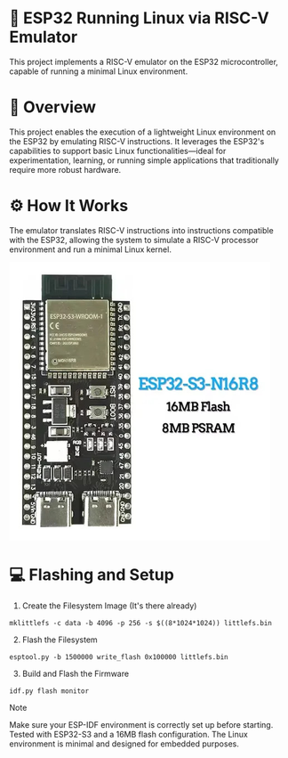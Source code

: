 # 🐧 ESP32 Running Linux via RISC-V Emulator
This project implements a RISC-V emulator on the ESP32 microcontroller, capable of running a minimal Linux environment.

# 📄 Overview
This project enables the execution of a lightweight Linux environment on the ESP32 by emulating RISC-V instructions. It leverages the ESP32's capabilities to support basic Linux functionalities—ideal for experimentation, learning, or running simple applications that traditionally require more robust hardware.

# ⚙️ How It Works
The emulator translates RISC-V instructions into instructions compatible with the ESP32, allowing the system to simulate a RISC-V processor environment and run a minimal Linux kernel.

[![riscv-esp32-linux on YouTube](esp32-s3n16r8.jpeg)](https://youtu.be/RffAsl98R4o?si=HZfnRIMDvLjHM8QV)

# 💻 Flashing and Setup
1. Create the Filesystem Image (It's there already)

```
mklittlefs -c data -b 4096 -p 256 -s $((8*1024*1024)) littlefs.bin
```
2. Flash the Filesystem

```
esptool.py -b 1500000 write_flash 0x100000 littlefs.bin
```
3. Build and Flash the Firmware

```
idf.py flash monitor
```

> [!NOTE]
> Make sure your ESP-IDF environment is correctly set up before starting.
> Tested with ESP32-S3 and a 16MB flash configuration.
> The Linux environment is minimal and designed for embedded purposes.